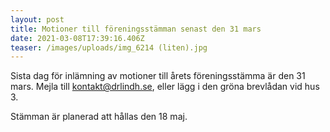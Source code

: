 ```yaml
---
layout: post
title: Motioner till föreningsstämman senast den 31 mars
date: 2021-03-08T17:39:16.406Z
teaser: /images/uploads/img_6214 (liten).jpg
---
```

Sista dag för inlämning av motioner till årets föreningsstämma är den 31 mars. Mejla till [kontakt@drlindh.se](<mailto:kontakt@drlindh.se>), eller lägg i den gröna brevlådan vid hus 3.

Stämman är planerad att hållas den 18 maj. 